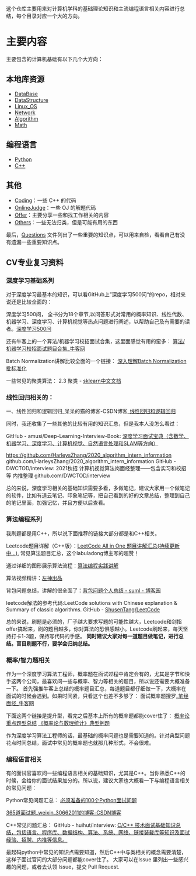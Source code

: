 这个仓库主要用来对计算机学科的基础理论知识和主流编程语言相关内容进行总结，每个目录对应一个大的方向。

# 主要内容

主要包含的计算机基础有以下几个大方向：

## 本地库资源
* [DataBase](DataBase/)
* [DataStructure](DataStructure/)
* [Linux_OS](Linux_OS/)
* [Network](Network/)
* [Algorithm](Algorithm/)
* [Math](Math/)

## 编程语言
* [Python](Python/)
* [C++](C++/)


## 其他
* [Coding](Coding/)：一些 C++ 的代码
* [OnlineJudge](OnlineJudge/)：一些 OJ 的解题代码
* [Offer](Offer/)：主要分享一些和找工作相关的内容
* [Others](Others/)：一些无法归类，但是可能有用的东西

最后，[Questions](Questions.md) 文件列出了一些重要的知识点，可以用来自检，看看自己有没有遗漏一些重要知识点。


## CV专业复习资料
### 深度学习基础系列
对于深度学习最基本的知识，可以看GitHub上”深度学习500问“的repo，相对来说还是比较全面的：

深度学习500问， 全书分为18个章节,以问答形式对常用的概率知识、线性代数、机器学习、深度学习、计算机视觉等热点问题进行阐述，以帮助自己及有需要的读者。
​[深度学习500问](https://github.com/scutan90/DeepLearning-500-questions)

还有牛客上的一个算法/机器学习校招面试合集，这里面感觉有用的蛮多：
​[算法/机器学习校招面试题目合集_牛客网](www.nowcoder.com/ta/review-ml?query=&asc=true&order=&tagQuery=&page=1)


Batch Normalization讲解比较全面的一个链接：
​[深入理解Batch Normalization批标准化](www.cnblogs.com/guoyaohua/p/8724433.html)

一些常见的聚类算法：
2.3 聚类 - [sklearn中文文档](doc.codingdict.com/sklearn/22/)

### 线性回归相关的：
一、线性回归和逻辑回归_呆呆的猫的博客-CSDN博客_[线性回归和逻辑回归](blog.csdn.net/jiaoyangwm/article/details/81139362)

同时，我还收集了一些其他的比较有用的知识汇总，但是我本人没怎么看过：

GitHub - amusi/Deep-Learning-Interview-Book: [深度学习面试宝典（含数学、机器学习、深度学习、计算机视觉、自然语言处理和SLAM等方向）](github.com/amusi/Deep-Learning-Interview-Book)

https://github.com/HarleysZhang/2020_algorithm_intern_information
​github.com/HarleysZhang/2020_algorithm_intern_information
GitHub - DWCTOD/interview: 2021秋招 计算机视觉算法岗面经整理——包含实习和校招等 内推整理
​github.com/DWCTOD/interview

总的来说，深度学习相关的基础知识需要多看，多做笔记，建议大家用一个做笔记的软件，比如有道云笔记、印象笔记等，把自己看到的好的文章总结，整理到自己的笔记里面，加强记忆，并且方便以后查看。

### 算法编程系列
我刷题都是用C++，所以说下面推荐的链接大部分都是和C++相关。

Leetcode题目详解（C++版）：[LeetCode All in One 题目讲解汇总(持续更新中...)](www.cnblogs.com/grandyang/p/4606334.html), 常见算法题目汇总，这个labuladong博主写的超赞！

通过详细的图形展示算法流程：[算法编程实践讲解](https://labuladong.gitee.io/algo/2/)

算法视频精讲：[左神出品](https://www.bilibili.com/video/BV13g41157hK?p=1)

背包问题总结，讲解的很全面了：[背包问题个人总结 - suml - 博客园](www.cnblogs.com/shiML/p/10950201.html)

leetcode解法的参考代码:LeetCode solutions with Chinese explanation & Summary of classic algorithms.
GitHub - [ShusenTang/LeetCode](github.com/ShusenTang/LeetCode)

总的来说，刷题是必须的，厂子越大要求写题的可能性越大，Leetcode和剑指offer搞起来，刷的题目越多，你对算法的恐惧感越小。Leetcode刷起来，每天坚持打卡1-3题，保持写代码的手感。
**同时建议大家对每一道题目做笔记，进行总结。盲目刷题不行，要学会归纳总结。**

### 概率/智力题相关
作为一个深度学习算法工程师，概率题在面试过程中肯定会有的，尤其是字节和快手这两个公司，最喜欢问一些与概率、智力等相关的题目，所以说还需要大概准备一下。
首先强推牛客上总结的概率题目汇总，每道题目都仔细做一下，大概率在面试的时候会遇到。如果时间紧，只看这个也差不多够了：
面试概率题搜罗_[笔经面经_牛客网](www.nowcoder.com/discuss/400248?type=2)

下面这两个链接是提升型，看完之后基本上所有的概率题都能cover住了：
[概率论重点题型总结](wenku.baidu.com/view/383a3b077ed184254b35eefdc8d376eeaeaa1767.html)
[《概率论与数理统计》典型例题](wenku.baidu.com/view/54dae03231126edb6f1a10d7.html?sxts=1594570231092)

作为深度学习算法工程师的话，最基础的概率问题也是需要知道的。针对典型问题花点时间总结，面试中常见的概率题也就那几种形式，不会很难。

### 编程语言相关
有的面试官喜欢问一些编程语言相关的基础知识，尤其是C++。当你熟悉C++的时候，会给你的面试结果加分的。所以说，建议大家也大概看一下与编程语言相关的常见问题：

Python常见问题汇总：
[必须准备的100个Python面试问题](www.wenku.baidu.com/view/1016545b14fc700abb68a98271fe910ef12daed7.html)

[365道面试题_weixin_30662011的博客-CSDN博客](blog.csdn.net/weixin_30662011/article/details/98505273)

C++常见问题汇总：
GitHub - huihut/interview: [C/C++ 技术面试基础知识总结，包括语言、程序库、数据结构、算法、系统、网络、链接装载库等知识及面试经验、招聘、内推等信息。](github.com/huihut/interview)

最起码python中常见的知识点需要知道，然后C++中与类相关的概念需要清楚，这样子面试官问的大部分问题都能cover住了。
大家可以在Issue 里列出一些感兴趣的问题，或者去认领 Issue，提交 Pull Request.





